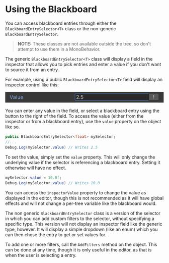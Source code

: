 # Using the Blackboard

You can access blackboard entries through either the `BlackboardEntrySelector<T>` class or the non-generic `BlackboardEntrySelector`.

> **NOTE:** These classes are not available outside the tree, so don't attempt to use them in a MonoBehavior.

The generic `BlackboardEntrySelector<T>` class will display a field in the inspector that allows you to pick entries and enter a value if you don't want to source it from an entry.

For example, using a public `BlackboardEntrySelector<T>` field will display an inspector control like this:

![](./res/005.png)

You can enter any value in the field, or select a blackboard entry using the button to the right of the field. To access the value (either from the inspector or from a blackboard entry), use the `value` property on the object like so.

```csharp
public BlackboardEntrySelector<float> mySelector;
//...
Debug.Log(mySelector.value) // Writes 2.5
```

To set the value, simply set the `value` property. This will only change the underlying value if the selector is referencing a blackboard entry. Setting it otherwise will have no effect.

```csharp
mySelector.value = 10.0f;
Debug.Log(mySelector.value) // Writes 10.0
```

You can access the `inspectorValue` property to change the value as displayed in the editor, though this is not recommended as it will have global effects and will not change a per-tree variable like the blackboard would.

The non generic `BlackboardEntrySelector` class is a version of the selector in which you can add custom filters to the selector, without specifying a specific type. This version will not display an inspector field like the generic type, however. It will display a simple dropdown (like an enum) which you can then chose the entry to get or set values for.

To add one or more filters, call the `AddFilters` method on the object. This can be done at any time, though it is only useful in the editor, as that is when the user is selecting a entry.
